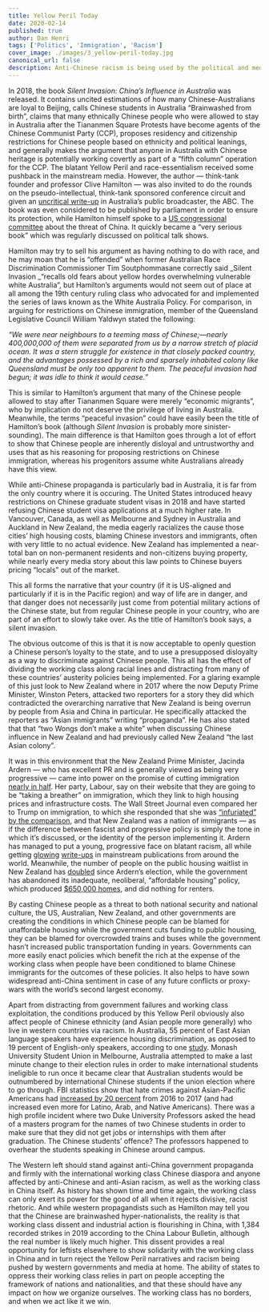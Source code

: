 ```yaml
---
title: Yellow Peril Today
date: 2020-02-14
published: true
author: Dan Henri
tags: ['Politics', 'Immigration', 'Racism']
cover_image: ./images/3_yellow-peril-today.jpg
canonical_url: false
description: Anti-Chinese racism is being used by the political and media classes in the west in order to increase nationalist sentiment and distract from the material issues which affect the working class.
---
```


In 2018, the book _Silent Invasion: China’s Influence in Australia_ was released. It contains uncited estimations of how many Chinese-Australians are loyal to Beijing, calls Chinese students in Australia “Brainwashed from birth”, claims that many ethnically Chinese people who were allowed to stay in Australia after the Tiananmen Square Protests have become agents of the Chinese Communist Party (CCP), proposes residency and citizenship restrictions for Chinese people based on ethnicity and political leanings, and generally makes the argument that anyone in Australia with Chinese heritage is potentially working covertly as part of a “fifth column” operation for the CCP. The blatant Yellow Peril and race-essentialism received some pushback in the mainstream media. However, the author — think-tank founder and professor Clive Hamilton — was also invited to do the rounds on the pseudo-intellectual, think-tank sponsored conference circuit and given an [uncritical write-up](https://www.abc.net.au/news/2018-02-22/book-reveals-extent-of-chinese-influence-in-australia/9464692) in Australia’s public broadcaster, the ABC. The book was even considered to be published by parliament in order to ensure its protection, while Hamilton himself spoke to a [US congressional committee](https://www.theguardian.com/australia-news/2018/apr/27/china-waging-psychological-warfare-against-australia-us-congress-told) about the threat of China. It quickly became a “very serious book” which was regularly discussed on political talk shows.

Hamilton may try to sell his argument as having nothing to do with race, and he may moan that he is “offended” when former Australian Race Discrimination Commissioner Tim Soutphommasane correctly said _Silent Invasion _“recalls old fears about yellow hordes overwhelming vulnerable white Australia”, but Hamilton’s arguments would not seem out of place at all among the 19th century ruling class who advocated for and implemented the series of laws known as the White Australia Policy. For comparison, in arguing for restrictions on Chinese immigration, member of the Queensland Legislative Council William Yaldwyn stated the following:

_“We were near neighbours to a teeming mass of Chinese;—nearly 400,000,000 of them were separated from us by a narrow stretch of placid ocean. It was a stern struggle for existence in that closely packed country, and the advantages possessed by a rich and sparsely inhabited colony like Queensland must be only too apparent to them. The peaceful invasion had begun; it was idle to think it would cease.”_

This is similar to Hamilton’s argument that many of the Chinese people allowed to stay after Tiananmen Square were merely “economic migrants”, who by implication do not deserve the privilege of living in Australia. Meanwhile, the terms “peaceful invasion” could have easily been the title of Hamilton’s book (although _Silent Invasion_ is probably more sinister-sounding). The main difference is that Hamilton goes through a lot of effort to show that Chinese people are inherently disloyal and untrustworthy and uses that as his reasoning for proposing restrictions on Chinese immigration, whereas his progenitors assume white Australians already have this view.

While anti-Chinese propaganda is particularly bad in Australia, it is far from the only country where it is occuring. The United States introduced heavy restrictions on Chinese graduate student visas in 2018 and have started refusing Chinese student visa applications at a much higher rate. In Vancouver, Canada, as well as Melbourne and Sydney in Australia and Auckland in New Zealand, the media eagerly racializes the cause those cities’ high housing costs, blaming Chinese investors and immigrants, often with very little to no actual evidence. New Zealand has implemented a near-total ban on non-permanent residents and non-citizens buying property, while nearly every media story about this law points to Chinese buyers pricing “locals” out of the market.

This all forms the narrative that your country (if it is US-aligned and particularly if it is in the Pacific region) and way of life are in danger, and that danger does not necessarily just come from potential military actions of the Chinese state, but from regular Chinese people in your country, who are part of an effort to slowly take over. As the title of Hamilton’s book says, a silent invasion.

The obvious outcome of this is that it is now acceptable to openly question a Chinese person’s loyalty to the state, and to use a presupposed disloyalty as a way to discriminate against Chinese people. This all has the effect of dividing the working class along racial lines and distracting from many of these countries’ austerity policies being implemented. For a glaring example of this just look to New Zealand where in 2017 where the now Deputy Prime Minister, Winston Peters, attacked two reporters for a story they did which contradicted the overarching narrative that New Zealand is being overrun by people from Asia and China in particular. He specifically attacked the reporters as “Asian immigrants” writing “propaganda”. He has also stated that that “two Wongs don’t make a white” when discussing Chinese influence in New Zealand and had previously called New Zealand “the last Asian colony”.

It was in this environment that the New Zealand Prime Minister, Jacinda Ardern — who has excellent PR and is generally viewed as being very progressive — came into power on the promise of cutting immigration [nearly in half](https://www.stuff.co.nz/national/politics/98075476/jacinda-ardern-indicates-big-immigration-cuts-coming-warns-about-economy). Her party, Labour, say on their website that they are going to be “taking a breather” on immigration, which they link to high housing prices and infrastructure costs. The Wall Street Journal even compared her to Trump on immigration, to which she responded that she was [“infuriated” by the comparison](https://www.theguardian.com/world/2018/apr/18/jacinda-ardern-infuriated-with-comparisons-to-donald-trump), and that New Zealand was a nation of immigrants — as if the difference between fascist and progressive policy is simply the tone in which it’s discussed, or the identity of the person implementing it. Ardern has managed to put a young, progressive face on blatant racism, all while getting [glowing](https://www.theguardian.com/commentisfree/2018/jun/29/jacinda-ardern-is-the-very-hero-the-global-left-needs-right-now) [write-ups](https://www.nytimes.com/2019/03/19/opinion/jacinda-ardern-new-zealand.html) in mainstream publications from around the world. Meanwhile, the number of people on the public housing waitlist in New Zealand has [doubled](https://www.theguardian.com/world/2020/jan/16/new-zealands-waiting-list-for-state-housing-hits-record-high) since Ardern’s election, while the government has abandoned its inadequate, neoliberal, “affordable housing” policy, which produced [$650,000 homes](https://www.interest.co.nz/news/93736/ardern-admits-650000-three-bedroom-kiwibuild-home-will-still-be-unaffordable-too-many), and did nothing for renters.

By casting Chinese people as a threat to both national security and national culture, the US, Australian, New Zealand, and other governments are creating the conditions in which Chinese people can be blamed for unaffordable housing while the government cuts funding to public housing, they can be blamed for overcrowded trains and buses while the government hasn’t increased public transportation funding in years. Governments can more easily enact policies which benefit the rich at the expense of the working class when people have been conditioned to blame Chinese immigrants for the outcomes of these policies. It also helps to have sown widespread anti-China sentiment in case of any future conflicts or proxy-wars with the world’s second largest economy.

Apart from distracting from government failures and working class exploitation, the conditions produced by this Yellow Peril obviously also affect people of Chinese ethnicity (and Asian people more generally) who live in western countries via racism. In Australia, 55 percent of East Asian language speakers have experience housing discrimination, as opposed to 19 percent of English-only speakers, according to one [study](https://theconversation.com/asians-out-not-in-this-suburb-not-in-this-apartment-103919). Monash University Student Union in Melbourne, Australia attempted to make a last minute change to their election rules in order to make international students ineligible to run once it became clear that Australian students would be outnumbered by international Chinese students if the union election where to go through. FBI statistics show that hate crimes against Asian-Pacific Americans had [increased by 20 percent](https://www.washingtonexaminer.com/news/hate-crimes-reported-to-fbi-jumped-17-percent-in-2017) from 2016 to 2017 (and had increased even more for Latino, Arab, and Native Americans). There was a high profile incident where two Duke University Professors asked the head of a masters program for the names of two Chinese students in order to make sure that they did not get jobs or internships with them after graduation. The Chinese students’ offence? The professors happened to overhear the students speaking in Chinese around campus.

The Western left should stand against anti-China government propaganda and firmly with the international working class Chinese diaspora and anyone affected by anti-Chinese and anti-Asian racism, as well as the working class in China itself. As history has shown time and time again, the working class can only exert its power for the good of all when it rejects divisive, racist rhetoric. And while western propagandists such as Hamilton may tell you that the Chinese are brainwashed hyper-nationalists, the reality is that working class dissent and industrial action is flourishing in China, with 1,384 recorded strikes in 2019 according to the China Labour Bulletin, although the real number is likely much higher. This dissent provides a real opportunity for leftists elsewhere to show solidarity with the working class in China and in turn reject the Yellow Peril narratives and racism being pushed by western governments and media at home. The ability of states to oppress their working class relies in part on people accepting the framework of nations and nationalities, and that these should have any impact on how we organize ourselves. The working class has no borders, and when we act like it we win.
